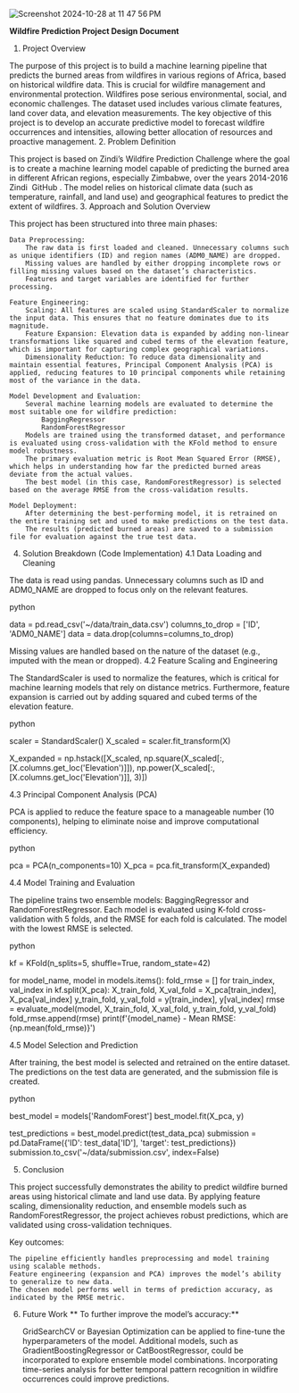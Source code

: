 ![Screenshot 2024-10-28 at 11 47 56 PM](https://github.com/user-attachments/assets/15baad5e-616e-495d-aa61-ec51890da1ad)


**Wildfire Prediction Project Design Document**
1. Project Overview

The purpose of this project is to build a machine learning pipeline that predicts the burned areas from wildfires in various regions of Africa, based on historical wildfire data. This is crucial for wildfire management and environmental protection. Wildfires pose serious environmental, social, and economic challenges. The dataset used includes various climate features, land cover data, and elevation measurements. The key objective of this project is to develop an accurate predictive model to forecast wildfire occurrences and intensities, allowing better allocation of resources and proactive management.
2. Problem Definition

This project is based on Zindi’s Wildfire Prediction Challenge where the goal is to create a machine learning model capable of predicting the burned area in different African regions, especially Zimbabwe, over the years 2014-2016​
Zindi
​
GitHub
. The model relies on historical climate data (such as temperature, rainfall, and land use) and geographical features to predict the extent of wildfires.
3. Approach and Solution Overview

This project has been structured into three main phases:

    Data Preprocessing:
        The raw data is first loaded and cleaned. Unnecessary columns such as unique identifiers (ID) and region names (ADM0_NAME) are dropped.
        Missing values are handled by either dropping incomplete rows or filling missing values based on the dataset’s characteristics.
        Features and target variables are identified for further processing.

    Feature Engineering:
        Scaling: All features are scaled using StandardScaler to normalize the input data. This ensures that no feature dominates due to its magnitude.
        Feature Expansion: Elevation data is expanded by adding non-linear transformations like squared and cubed terms of the elevation feature, which is important for capturing complex geographical variations.
        Dimensionality Reduction: To reduce data dimensionality and maintain essential features, Principal Component Analysis (PCA) is applied, reducing features to 10 principal components while retaining most of the variance in the data.

    Model Development and Evaluation:
        Several machine learning models are evaluated to determine the most suitable one for wildfire prediction:
            BaggingRegressor
            RandomForestRegressor
        Models are trained using the transformed dataset, and performance is evaluated using cross-validation with the KFold method to ensure model robustness.
        The primary evaluation metric is Root Mean Squared Error (RMSE), which helps in understanding how far the predicted burned areas deviate from the actual values.
        The best model (in this case, RandomForestRegressor) is selected based on the average RMSE from the cross-validation results.

    Model Deployment:
        After determining the best-performing model, it is retrained on the entire training set and used to make predictions on the test data.
        The results (predicted burned areas) are saved to a submission file for evaluation against the true test data.

4. Solution Breakdown (Code Implementation)
4.1 Data Loading and Cleaning

The data is read using pandas. Unnecessary columns such as ID and ADM0_NAME are dropped to focus only on the relevant features.

python

data = pd.read_csv('~/data/train_data.csv')
columns_to_drop = ['ID', 'ADM0_NAME']
data = data.drop(columns=columns_to_drop)

Missing values are handled based on the nature of the dataset (e.g., imputed with the mean or dropped).
4.2 Feature Scaling and Engineering

The StandardScaler is used to normalize the features, which is critical for machine learning models that rely on distance metrics. Furthermore, feature expansion is carried out by adding squared and cubed terms of the elevation feature.

python

scaler = StandardScaler()
X_scaled = scaler.fit_transform(X)

X_expanded = np.hstack([X_scaled, np.square(X_scaled[:, [X.columns.get_loc('Elevation')]]),
                        np.power(X_scaled[:, [X.columns.get_loc('Elevation')]], 3)])

4.3 Principal Component Analysis (PCA)

PCA is applied to reduce the feature space to a manageable number (10 components), helping to eliminate noise and improve computational efficiency.

python

pca = PCA(n_components=10)
X_pca = pca.fit_transform(X_expanded)

4.4 Model Training and Evaluation

The pipeline trains two ensemble models: BaggingRegressor and RandomForestRegressor. Each model is evaluated using K-fold cross-validation with 5 folds, and the RMSE for each fold is calculated. The model with the lowest RMSE is selected.

python

kf = KFold(n_splits=5, shuffle=True, random_state=42)

for model_name, model in models.items():
    fold_rmse = []
    for train_index, val_index in kf.split(X_pca):
        X_train_fold, X_val_fold = X_pca[train_index], X_pca[val_index]
        y_train_fold, y_val_fold = y[train_index], y[val_index]
        rmse = evaluate_model(model, X_train_fold, X_val_fold, y_train_fold, y_val_fold)
        fold_rmse.append(rmse)
    print(f'{model_name} - Mean RMSE: {np.mean(fold_rmse)}')

4.5 Model Selection and Prediction

After training, the best model is selected and retrained on the entire dataset. The predictions on the test data are generated, and the submission file is created.

python

best_model = models['RandomForest']
best_model.fit(X_pca, y)

test_predictions = best_model.predict(test_data_pca)
submission = pd.DataFrame({'ID': test_data['ID'], 'target': test_predictions})
submission.to_csv('~/data/submission.csv', index=False)

5. Conclusion

This project successfully demonstrates the ability to predict wildfire burned areas using historical climate and land use data. By applying feature scaling, dimensionality reduction, and ensemble models such as RandomForestRegressor, the project achieves robust predictions, which are validated using cross-validation techniques.

Key outcomes:

    The pipeline efficiently handles preprocessing and model training using scalable methods.
    Feature engineering (expansion and PCA) improves the model’s ability to generalize to new data.
    The chosen model performs well in terms of prediction accuracy, as indicated by the RMSE metric.

6. Future Work
**
To further improve the model’s accuracy:**

    GridSearchCV or Bayesian Optimization can be applied to fine-tune the hyperparameters of the model.
    Additional models, such as GradientBoostingRegressor or CatBoostRegressor, could be incorporated to explore ensemble model combinations.
    Incorporating time-series analysis for better temporal pattern recognition in wildfire occurrences could improve predictions.



